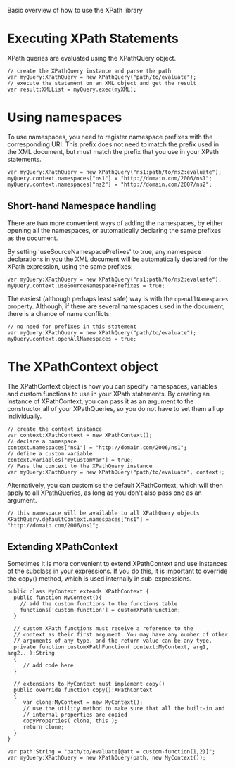 Basic overview of how to use the XPath library

# Executing XPath Statements #

XPath queries are evaluated using the XPathQuery object.

```
// create the XPathQuery instance and parse the path
var myQuery:XPathQuery = new XPathQuery("path/to/evaluate");
// execute the statement on an XML object and get the result
var result:XMLList = myQuery.exec(myXML);
```


# Using namespaces #

To use namespaces, you need to register namespace prefixes with the corresponding URI. This prefix does not need to match the prefix used in the XML document, but must match the prefix that you use in your XPath statements.

```
var myQuery:XPathQuery = new XPathQuery("ns1:path/to/ns2:evaluate");
myQuery.context.namespaces["ns1"] = "http://domain.com/2006/ns1";
myQuery.context.namespaces["ns2"] = "http://domain.com/2007/ns2";
```


## Short-hand Namespace handling ##
There are two more convenient ways of adding the namespaces, by either opening all the namespaces, or automatically declaring the same prefixes as the document.

By setting 'useSourceNamespacePrefixes' to true, any namespace declarations in you the XML document will be automatically declared for the XPath expression, using the same prefixes:

```
var myQuery:XPathQuery = new XPathQuery("ns1:path/to/ns2:evaluate");
myQuery.context.useSourceNamespacePrefixes = true;
```

The easiest (although perhaps least safe) way is with the `openAllNamespaces` property. Although, if there are several namespaces used in the document, there is a chance of name conflicts:

```
// no need for prefixes in this statement
var myQuery:XPathQuery = new XPathQuery("path/to/evaluate");
myQuery.context.openAllNamespaces = true;
```


# The XPathContext object #
The XPathContext object is how you can specify namespaces, variables and custom functions to use in your XPath statements. By creating an instance of XPathContext, you can pass it as an argument to the constructor all of your XPathQueries, so you do not have to set them all up individually.

```
// create the context instance
var context:XPathContext = new XPathContext();
// declare a namespace
context.namespaces["ns1"] = "http://domain.com/2006/ns1";
// define a custom variable
context.variables["myCustomVar"] = true;
// Pass the context to the XPathQuery instance
var myQuery:XPathQuery = new XPathQuery("path/to/evaluate", context);
```

Alternatively, you can customise the default XPathContext, which will then apply to all XPathQueries, as long as you don't also pass one as an argument.

```
// this namespace will be available to all XPathQuery objects
XPathQuery.defaultContext.namespaces["ns1"] = "http://domain.com/2006/ns1";
```

## Extending XPathContext ##

Sometimes it is more convenient to extend XPathContext and use instances of the subclass in your expressions. If you do this, it is important to override the copy() method, which is used internally in sub-expressions.

```
public class MyContext extends XPathContext {
  public function MyContext(){
    // add the custom functions to the functions table
    functions['custom-function'] = customXPathFunction;
  }
  
  // custom XPath functions must receive a reference to the 
  // context as their first argument. You may have any number of other 
  // arguments of any type, and the return value can be any type.
  private function customXPathFunction( context:MyContext, arg1, arg2.. ):String
  { 
     // add code here
  }

  // extensions to MyContext must implement copy()
  public override function copy():XPathContext
  {
     var clone:MyContext = new MyContext();
     // use the utility method to make sure that all the built-in and
     // internal properties are copied
     copyProperties( clone, this );
     return clone;
  }
}
```

```
var path:String = "path/to/evaluate[@att = custom-function(1,2)]";
var myQuery:XPathQuery = new XPathQuery(path, new MyContext());
```